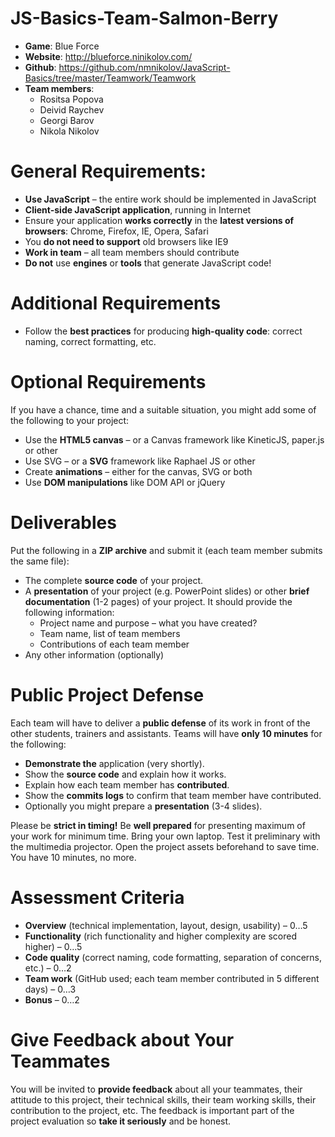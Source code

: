 JS-Basics-Team-Salmon-Berry
===========================

* **Game**: Blue Force
* **Website**: http://blueforce.ninikolov.com/
* **Github**: https://github.com/nmnikolov/JavaScript-Basics/tree/master/Teamwork/Teamwork
* **Team members**:
    - Rositsa Popova
    - Deivid Raychev
    - Georgi Barov
    - Nikola Nikolov

General Requirements:
=====================
* **Use JavaScript** – the entire work should be implemented in JavaScript
* **Client-side JavaScript application**, running in Internet
* Ensure your application **works correctly** in the **latest versions of browsers**: Chrome, Firefox, IE, Opera, Safari
* You **do not need to support** old browsers like IE9
* **Work in team** – all team members should contribute
* **Do not** use **engines** or **tools** that generate JavaScript code!

Additional Requirements
=======================
* Follow the **best practices** for producing **high-quality code**: correct naming, correct formatting, etc.

Optional Requirements
=====================
If you have a chance, time and a suitable situation, you might add some of the following to your project:
* Use the **HTML5 canvas** – or a Canvas framework like KineticJS, paper.js or other
* Use SVG – or a **SVG** framework like Raphael JS or other 
* Create **animations** – either for the canvas, SVG or both
* Use **DOM manipulations** like DOM API or jQuery

Deliverables
============
Put the following in a **ZIP archive** and submit it (each team member submits the same file):
* The complete **source code** of your project.
* A **presentation** of your project (e.g. PowerPoint slides) or other **brief documentation** (1-2 pages) of your project. It should provide the following information:
    -	Project name and purpose – what you have created?
    -	Team name, list of team members
    -	Contributions of each team member
* Any other information (optionally)

Public Project Defense
======================
Each team will have to deliver a **public defense** of its work in front of the other students, trainers and assistants. Teams will have **only 10 minutes** for the following:
* **Demonstrate the** application (very shortly).
* Show the **source code** and explain how it works.
* Explain how each team member has **contributed**.
* Show the **commits logs** to confirm that team member have contributed.
* Optionally you might prepare a **presentation** (3-4 slides).

Please be **strict in timing!** Be **well prepared** for presenting maximum of your work for minimum time. Bring your own laptop. Test it preliminary with the multimedia projector. Open the project assets beforehand to save time. You have 10 minutes, no more.

Assessment Criteria
===================
* **Overview** (technical implementation, layout, design, usability) – 0…5
* **Functionality** (rich functionality and higher complexity are scored higher) – 0…5
* **Code quality** (correct naming, code formatting, separation of concerns, etc.) – 0…2
* **Team work** (GitHub used; each team member contributed in 5 different days) – 0…3
* **Bonus** – 0…2

Give Feedback about Your Teammates
==================================
You will be invited to **provide feedback** about all your teammates, their attitude to this project, their technical skills, their team working skills, their contribution to the project, etc. The feedback is important part of the project evaluation so **take it seriously** and be honest.
